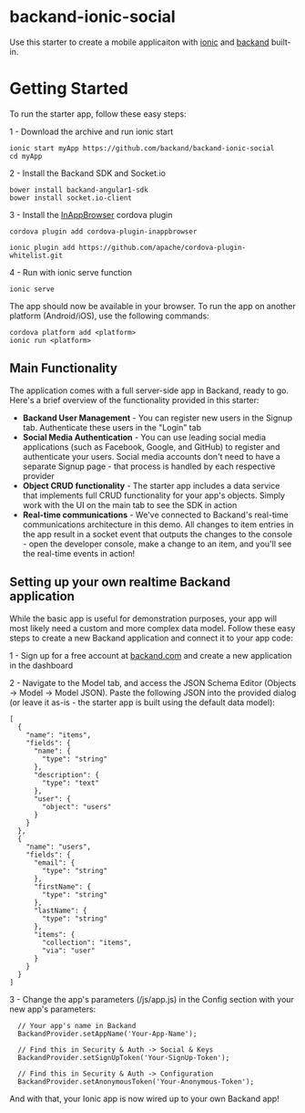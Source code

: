 # backand-ionic-social
Use this starter to create a mobile applicaiton with [ionic](http://www.ionicframework.com) and [backand](http://www.backand.com) built-in.

# Getting Started
To run the starter app, follow these easy steps:

1 - Download the archive and run ionic start

    ionic start myApp https://github.com/backand/backand-ionic-social
    cd myApp

2 - Install the Backand SDK and Socket.io

    bower install backand-angular1-sdk
    bower install socket.io-client

3 - Install the [InAppBrowser](https://cordova.apache.org/docs/en/3.0.0/cordova/inappbrowser/inappbrowser.html) cordova plugin
    
    cordova plugin add cordova-plugin-inappbrowser
    
    ionic plugin add https://github.com/apache/cordova-plugin-whitelist.git

4 - Run with ionic serve function

    ionic serve
    
The app should now be available in your browser. To run the app on another platform (Android/iOS), use the following commands:

    cordova platform add <platform>
    ionic run <platform>
    
    
## Main Functionality

The application comes with a full server-side app in Backand, ready to go. Here's a brief overview of the functionality provided in this starter:

* **Backand User Management** - You can register new users in the Signup tab. Authenticate these users in the "Login" tab
* **Social Media Authentication** - You can use leading social media applications (such as Facebook, Google, and GitHub) to register and authenticate your users. Social media accounts don't need to have a separate Signup page - that process is handled by each respective provider
* **Object CRUD functionality** - The starter app includes a data service that implements full CRUD functionality for your app's objects. Simply work with the UI on the main tab to see the SDK in action
* **Real-time communications** - We've connected to Backand's real-time communications architecture in this demo. All changes to item entries in the app result in a socket event that outputs the changes to the console - open the developer console, make a change to an item, and you'll see the real-time events in action!


## Setting up your own realtime Backand application

While the basic app is useful for demonstration purposes, your app will most likely need a custom and more complex data model. Follow these easy steps to create a new Backand application and connect it to your app code:

1 - Sign up for a free account at [backand.com](https://www.backand.com/apps/#/sign_up) and create a new application in the dashboard

2 - Navigate to the Model tab, and access the JSON Schema Editor (Objects -> Model -> Model JSON). Paste the following JSON into the provided dialog (or leave it as-is - the starter app is built using the default data model):

    [
      {
        "name": "items",
        "fields": {
          "name": {
            "type": "string"
          },
          "description": {
            "type": "text"
          },
          "user": {
            "object": "users"
          }
        }
      },
      {
        "name": "users",
        "fields": {
          "email": {
            "type": "string"
          },
          "firstName": {
            "type": "string"
          },
          "lastName": {
            "type": "string"
          },
          "items": {
            "collection": "items",
            "via": "user" 
          }
        }
      }
    ]
3 - Change the app's parameters (/js/app.js) in the Config section with your new app's parameters:

      // Your app's name in Backand
      BackandProvider.setAppName('Your-App-Name');
      
      // Find this in Security & Auth -> Social & Keys
      BackandProvider.setSignUpToken('Your-SignUp-Token');
      
      // Find this in Security & Auth -> Configuration
      BackandProvider.setAnonymousToken('Your-Anonymous-Token');
      
And with that, your Ionic app is now wired up to your own Backand app!
